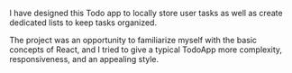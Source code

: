 I have designed this Todo app to locally store user tasks as well as create dedicated lists to keep tasks organized.

The project was an opportunity to familiarize myself with the basic concepts of React, and I tried to give a typical TodoApp more complexity, responsiveness, and an appealing style.
